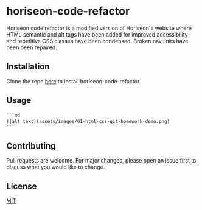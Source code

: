 # horiseon-code-refactor

Horiseon code refactor is a modified version of Horiseon's website where HTML semantic and alt tags have been added for improved accessibility and repetitive CSS classes have been condensed. Broken nav links have been been repaired.


## Installation

Clone the repo [here](https://github.com/a-donati/horiseon-code-refactor.git) to install horiseon-code-refactor.


## Usage

    ```md
    ![alt text](assets/images/01-html-css-git-homework-demo.png)
    ```

## Contributing

Pull requests are welcome. For major changes, please open an issue first to discuss what you would like to change.


## License
[MIT](https://choosealicense.com/licenses/mit/)